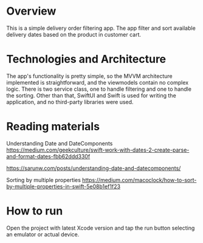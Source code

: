 # Overview
This is a simple delivery order filtering app. The app filter and sort available delivery dates based on the product in customer cart.

# Technologies and Architecture 
The app's functionality is pretty simple, so the MVVM architecture implemented is straightforward, and the viewmodels contain no complex logic. There is two service class, one to handle filtering and one to handle the sorting. Other than that, SwiftUI and Swift is used for writing the application, and no third-party libraries were used.

# Reading materials
Understanding Date and DateComponents
https://medium.com/geekculture/swift-work-with-dates-2-create-parse-and-format-dates-fbb62ddd330f

https://sarunw.com/posts/understanding-date-and-datecomponents/

Sorting by multiple properties
https://medium.com/macoclock/how-to-sort-by-multiple-properties-in-swift-5e08b1ef1f23

# How to run
Open the project with latest Xcode version and tap the run button selecting an emulator or actual device.
